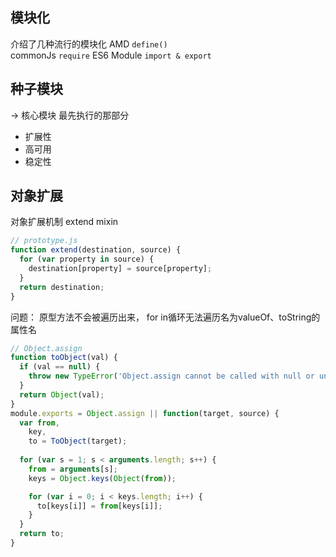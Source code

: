 ## 模块化

介绍了几种流行的模块化
AMD `define()`  
commonJs `require` 
ES6 Module `import & export`

## 种子模块

-> 核心模块 最先执行的那部分

* 扩展性
* 高可用
* 稳定性

## 对象扩展

对象扩展机制  extend  mixin

```js
// prototype.js
function extend(destination, source) {
  for (var property in source) {
    destination[property] = source[property];
  }
  return destination;
}
```

问题： 原型方法不会被遍历出来， for in循环无法遍历名为valueOf、toString的属性名

```js
// Object.assign
function toObject(val) {
  if (val == null) {
    throw new TypeError('Object.assign cannot be called with null or undefined.')
  }
  return Object(val);
}
module.exports = Object.assign || function(target, source) {
  var from,
    key,
    to = ToObject(target);
  
  for (var s = 1; s < arguments.length; s++) {
    from = arguments[s];
    keys = Object.keys(Object(from));

    for (var i = 0; i < keys.length; i++) {
      to[keys[i]] = from[keys[i]];
    }
  }
  return to;
}
```